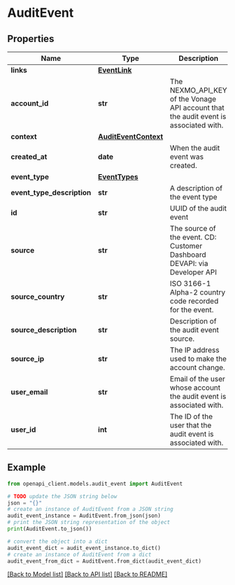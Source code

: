 # AuditEvent


## Properties

Name | Type | Description | Notes
------------ | ------------- | ------------- | -------------
**links** | [**EventLink**](EventLink.md) |  | [optional] 
**account_id** | **str** | The NEXMO_API_KEY of the Vonage API account that the audit event is associated with. | [optional] 
**context** | [**AuditEventContext**](AuditEventContext.md) |  | [optional] 
**created_at** | **date** | When the audit event was created. | [optional] 
**event_type** | [**EventTypes**](EventTypes.md) |  | [optional] 
**event_type_description** | **str** | A description of the event type | [optional] 
**id** | **str** | UUID of the audit event | [optional] 
**source** | **str** | The source of the event. CD: Customer Dashboard DEVAPI: via Developer API  | [optional] 
**source_country** | **str** | ISO 3166-1 Alpha-2 country code recorded for the event. | [optional] 
**source_description** | **str** | Description of the audit event source. | [optional] 
**source_ip** | **str** | The IP address used to make the account change. | [optional] 
**user_email** | **str** | Email of the user whose account the audit event is associated with. | [optional] 
**user_id** | **int** | The ID of the user that the audit event is associated with. | [optional] 

## Example

```python
from openapi_client.models.audit_event import AuditEvent

# TODO update the JSON string below
json = "{}"
# create an instance of AuditEvent from a JSON string
audit_event_instance = AuditEvent.from_json(json)
# print the JSON string representation of the object
print(AuditEvent.to_json())

# convert the object into a dict
audit_event_dict = audit_event_instance.to_dict()
# create an instance of AuditEvent from a dict
audit_event_from_dict = AuditEvent.from_dict(audit_event_dict)
```
[[Back to Model list]](../README.md#documentation-for-models) [[Back to API list]](../README.md#documentation-for-api-endpoints) [[Back to README]](../README.md)


